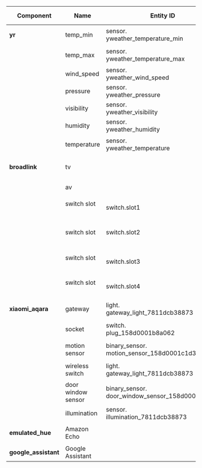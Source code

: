 | Component              | Name               | Entity ID                                       | Friendly Name | HomeBridge Name | Hue Name   |
| ---------------------- |--------------------| ------------------------------------------------|---------------|-----------------|------------|
| <b>yr</b>              | temp_min           | sensor.<br>yweather_temperature_min                 | 最低温度       | 最低温度         |            |
|                        | temp_max           | sensor.<br>yweather_temperature_max                 | 最高温度       | 最高温度         |            |
|                        | wind_speed         | sensor.<br>yweather_wind_speed                      | 风速           | 风速            |            |
|                        | pressure           | sensor.<br>yweather_pressure                        | 气压           | 气压            |            |
|                        | visibility         | sensor.<br>yweather_visibility                      | 能见度         | 能见度          |              |
|                        | humidity           | sensor.<br>yweather_humidity                        | 湿度           | 湿度            |            |
|                        | temperature        | sensor.<br>yweather_temperature                     | 当前温度       | 当前温度        |              |
|                        |                    |                                                     |                |                |            |
| <b>broadlink<b>        | tv                 |                                                    | 客厅电视(TV)    |                 |            |
|                        | av                 |                                                    | 客厅电视(TV)    |                 |            |
|                        | switch slot        | switch.slot1                                       | slot1鱼缸灯     |                 |   slot1    |
|                        | switch slot        | switch.slot2                                       | slot2鱼缸过滤器  |                 |   slot2    |
|                        | switch slot        | switch.slot3                                       | slot3鱼缸加热棒  |                 |   slot3    |
|                        | switch slot        | switch.slot4                                       | slot4其他        |                 |   slot4    |
|                        |                    |                                                     |                |                 |            |
| <b>xiaomi_aqara<b>     | gateway            | light.<br>gateway_light_7811dcb38873                | 小米网关灯      | 小米网关灯       | light 1  |
|                        | socket             | switch.<br>plug_158d0001b8a062                      | 小米插座        | 小米插座         | socket 1 |
|                        | motion sensor      | binary_sensor.<br>motion_sensor_158d0001c1d36a      | 人体传感器      | 人体传感器       |            |
|                        | wireless switch    | light.<br>gateway_light_7811dcb38873                | 无线开关        | 无线开关         | switch 1 |
|                        | door window sensor | binary_sensor.<br>door_window_sensor_158d0001bf930f | 门窗传感器      | 门窗传感器       |            |
|                        | illumination       | sensor.<br>illumination_7811dcb38873                | 照明            | 照明            |            | 
|                        |                    |                                                     |                 |                 |          |
| <b>emulated_hue<b>     | Amazon Echo        |                                                    |                 |                 |           |
|                        |                    |                                                    |                 |                 |           |
| <b>google_assistant<b> | Google Assistant   |                                                    |                 |                 |           |
